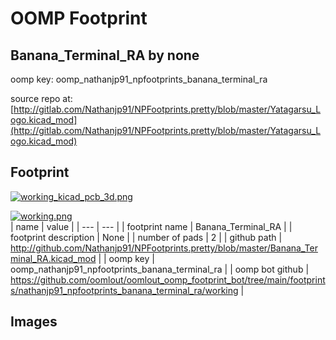 # OOMP Footprint  
## Banana_Terminal_RA  by none  
  
oomp key: oomp_nathanjp91_npfootprints_banana_terminal_ra  
  
source repo at: [http://gitlab.com/Nathanjp91/NPFootprints.pretty/blob/master/Yatagarsu_Logo.kicad_mod](http://gitlab.com/Nathanjp91/NPFootprints.pretty/blob/master/Yatagarsu_Logo.kicad_mod)  
## Footprint  
  
[![working_kicad_pcb_3d.png](working_kicad_pcb_3d_600.png)](working_kicad_pcb_3d.png)  
  
[![working.png](working_600.png)](working.png)  
| name | value | 
| --- | --- | 
| footprint name | Banana_Terminal_RA | 
| footprint description | None | 
| number of pads | 2 | 
| github path | http://github.com/Nathanjp91/NPFootprints.pretty/blob/master/Banana_Terminal_RA.kicad_mod | 
| oomp key | oomp_nathanjp91_npfootprints_banana_terminal_ra | 
| oomp bot github | https://github.com/oomlout/oomlout_oomp_footprint_bot/tree/main/footprints/nathanjp91_npfootprints_banana_terminal_ra/working | 
## Images  
